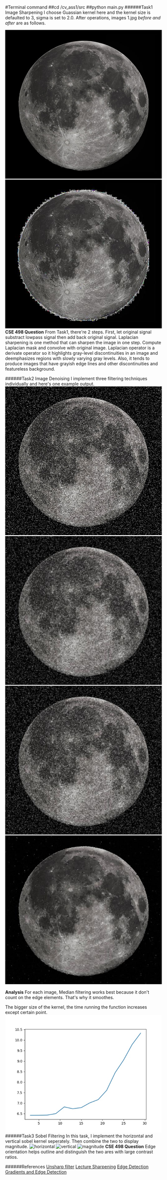 #Terminal command
##cd /cv_ass1/src 
##python main.py
######Task1 Image Sharpening
I choose Guassian kernel here and the kernel size is defaulted to 3, sigma is set to 2.0. After operations, images 1.jpg *before and after* are as follows. 

![before](/data/task1/1.jpg)
![after](/output/task1/enhanced_1.jpg)
**CSE 498 Question**
From Task1, there're 2 steps. First, let original signal substract lowpass signal then add back original signal. Laplacian sharpening is one method that can sharpen the image in one step. Compute Laplacian mask and convolve with original image. Laplacian operator is a derivate operator so it highlights gray-level discontinuities in an image and deemphasizes regions with slowly varying gray levels. Also, it tends to produce images that have grayish edge lines and other discontinuities and featureless background.

######Task2 Image Denoising
I implement three filtering techniques individually and here's one example output.
![original image](/data/task2/sp_image1.jpg)
![Mean Filter](/output/task2/Mean_sp_image1.jpg)
![Guassian Filter](/output/task2/Gaussian_sp_image1.jpg)
![Median Filter](/output/task2/Median_sp_image1.jpg)

**Analysis**
For each image, Median filtering works best because it don't count on the edge elements. That's why it smoothes. 

The bigger size of the kernel, the time running the function increases except certain point.
![size_time_relation](/output/task2/Size_time.jpg)
######Task3 Sobel Filtering
In this task, I implement the horizontal and vertical sobel kernel seperately. Then combine the two to display magnitude.
![horizontal](/output/task2/horizontal_lehigh1.jpeg)
![vertical](/output/task2/vertical_lehigh1.jpeg)
![magnitude](/output/task2/magnitude_lehigh1.jpeg)
**CSE 498 Question**
Edge orientation helps outline and distinguish the two ares with large contrast ratios.

######References
[Unsharp filter](https://homepages.inf.ed.ac.uk/rbf/HIPR2/unsharp.htm)
[Lecture Sharpening](https://bohr.wlu.ca/hfan/cp467/12/notes/cp467_12_lecture6_sharpening.pdf)
[Edge Detection](https://www.cs.auckland.ac.nz/compsci373s1c/PatricesLectures/Edge%20detection-Sobel_2up.pdf)
[Gradients and Edge Detection](http://www.cse.psu.edu/~rtc12/CSE486/lecture05.pdf)